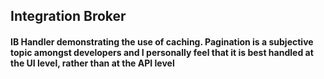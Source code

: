## Integration Broker

#### IB Handler demonstrating the use of caching. Pagination is a  subjective topic amongst developers and I personally feel that it is best handled at the UI level, rather than at the API level
